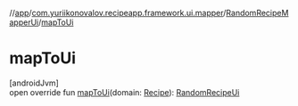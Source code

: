//[app](../../../index.md)/[com.yuriikonovalov.recipeapp.framework.ui.mapper](../index.md)/[RandomRecipeMapperUi](index.md)/[mapToUi](map-to-ui.md)

# mapToUi

[androidJvm]\
open override fun [mapToUi](map-to-ui.md)(domain: [Recipe](../../com.yuriikonovalov.recipeapp.application.entities/-recipe/index.md)): [RandomRecipeUi](../../com.yuriikonovalov.recipeapp.presentation.model/-random-recipe-ui/index.md)
